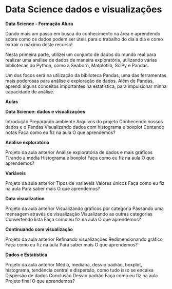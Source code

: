 # Data Science dados e visualizações
**Data Science - Formação Alura**

Dando mais um passo em busca do conhecimento na área e aprendendo sobre como os dados podem ser úteis para o trabalho do dia a dia e como extrair o máximo deste recurso!

Nesta primeira parte, utilizei um conjunto de dados do mundo real para realizar uma análise de dados de maneira exploratória, utilizando várias bibliotecas do Python, como a Seaborn, Matplotlib, SciPy e Pandas.

Um dos focos será na utilização da biblioteca Pandas, uma das ferramentas mais poderosas para análise e exploração de dados. Além de Pandas, aprendi alguns conceitos importantes na estatística, para impulsionar minha capacidade de análise.

**Aulas**

**Data Science: dados e visualizações**

Introdução
Preparando ambiente
Arquivos do projeto
Conhecendo nossos dados e o Pandas
Visualizando dados com histograma e boxplot
Contando notas
Faça como eu fiz na aula
O que aprendemos?

**Análise exploratória**

Projeto da aula anterior
Análise exploratória de dados e mais gráficos
Tirando a média
Histograma e boxplot
Faça como eu fiz na aula
O que aprendemos?

**Variáveis**

Projeto da aula anterior
Tipos de variáveis
Valores únicos
Faça como eu fiz na aula
Para saber mais
O que aprendemos?

**Data visualization**

Projeto da aula anterior
Visualizando gráficos por categoria
Passando uma mensagem através de visualização
Visualizando as outras categorias
Convertendo lista
Faça como eu fiz na aula
O que aprendemos?

**Continuando com visualização**

Projeto da aula anterior
Refinando visualizações
Redimensionando gráfico
Faça como eu fiz na aula
Para saber mais
O que aprendemos?

**Dados e Estatística**

Projeto da aula anterior
Média, mediana, desvio padrão, boxplot, histograma, tendência central e dispersão, como tudo isso se encaixa
Dispersão de dados
Conclusão
Desvio padrão
Faça como eu fiz na aula
Projeto final
O que aprendemos?
